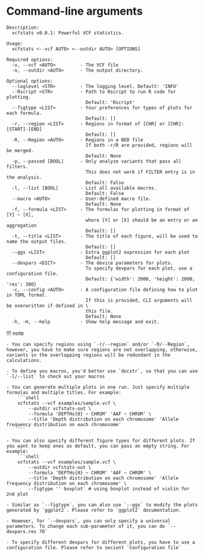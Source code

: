 # Command-line arguments

```shell
Description:
  vcfstats v0.0.1: Powerful VCF statistics.

Usage:
  vcfstats <--vcf AUTO> <--outdir AUTO> [OPTIONS]

Required options:
  -v, --vcf <AUTO>         - The VCF file
  -o, --outdir <AUTO>      - The output directory.

Optional options:
  --loglevel <STR>         - The logging level. Default: 'INFO'
  --Rscript <STR>          - Path to Rscript to run R code for plotting.
                             Default: 'Rscript'
  --figtype <LIST>         - Your preferences for types of plots for each formula.
                             Default: []
  -r, --region <LIST>      - Regions in format of [CHR] or [CHR]:[START]-[END]
                             Default: []
  -R, --Region <AUTO>      - Regions in a BED file
                             If both -r/R are provided, regions will be merged.
                             Default: None
  -p, --passed [BOOL]      - Only analyze variants that pass all filters.
                             This does not work if FILTER entry is in the analysis.
                             Default: False
  -l, --list [BOOL]        - List all available macros.
                             Default: False
  --macro <AUTO>           - User-defined macro file.
                             Default: None
  -f, --formula <LIST>     - The formulas for plotting in format of [Y] ~ [X],
                             where [Y] or [X] should be an entry or an aggregation
                             Default: []
  -t, --title <LIST>       - The title of each figure, will be used to name the output files.
                             Default: []
  --ggs <LIST>             - Extra ggplot2 expression for each plot
                             Default: []
  --devpars <DICT>         - The device parameters for plots.
                             To specify devpars for each plot, use a configuration file.
                             Default: {'width': 2000, 'height': 2000, 'res': 300}
  -c, --config <AUTO>      - A configuration file defining how to plot in TOML format.
                             If this is provided, CLI arguments will be overwritten if defined in \
                             this file.
                             Default: None
  -h, -H, --help           - Show help message and exit.
```

!!! note

	- You can specify regions using `-r/--region` and/or `-R/--Region`, however, you have to make sure regions are not overlapping, otherwise, variants in the overlapping regions will be redundant in the calculations.

	- To define you macros, you'd better use `docstr`, so that you can use `-l/--list` to check out your macros

	- You can generate multiple plots in one run. Just specify multiple formulas and multiple titles. For example:
		```shell
		vcfstats --vcf examples/sample.vcf \
			--outdir vcfstats-out \
			--formula 'DEPTHs{0} ~ CHROM' 'AAF ~ CHROM' \
			--title 'Depth distribution on each chromosome' 'Allele frequency distribution on each chromosome'
		```

	- You can also specify different figure types for different plots. If you want to keep ones as default, you can pass an empty string. For example:
		```shell
		vcfstats --vcf examples/sample.vcf \
			--outdir vcfstats-out \
			--formula 'DEPTHs{0} ~ CHROM' 'AAF ~ CHROM' \
			--title 'Depth distribution on each chromosome' 'Allele frequency distribution on each chromosome' \
			--figtype '' boxplot` # using boxplot instead of violin for 2nd plot

	- Similar as `--figtype`, you can also use `--ggs` to modify the plots generated by `ggplot2`. Please refer to `ggplot2` documentation.

	- However, for `--devpars`, you can only specify a universal parameters. To change each sub-parameter of it, you can do `--devpars.res 70`

	- To specify different devpars for different plots, you have to use a configuration file. Please refer to seciont `Configuration file`

